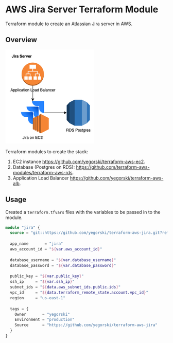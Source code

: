 # AWS Jira Server Terraform Module

Terraform module to create an Atlassian Jira server in AWS.

## Overview

![aws-jira-server.png](files/aws-jira-server.png)

Terraform modules to create the stack:

1. EC2 instance <https://github.com/yegorski/terraform-aws-ec2>.
1. Database (Postgres on RDS): <https://github.com/terraform-aws-modules/terraform-aws-rds>.
1. Application Load Balancer <https://github.com/yegorski/terraform-aws-alb>.

## Usage

Created a `terraform.tfvars` files with the variables to be passed in to the module.

```terraform
module "jira" {
  source = "git::https://github.com/yegorski/terraform-aws-jira.git?ref=master"

  app_name       = "jira"
  aws_account_id = "${var.aws_account_id}"

  database_username = "${var.database_username}"
  database_password = "${var.database_password}"

  public_key = "${var.public_key}"
  ssh_ip     = "${var.ssh_ip}"
  subnet_ids = "${data.aws_subnet_ids.public.ids}"
  vpc_id     = "${data.terraform_remote_state.account.vpc_id}"
  region     = "us-east-1"

  tags = {
    Owner       = "yegorski"
    Environment = "production"
    Source      = "https://github.com/yegorski/terraform-aws-jira"
  }
}
```

